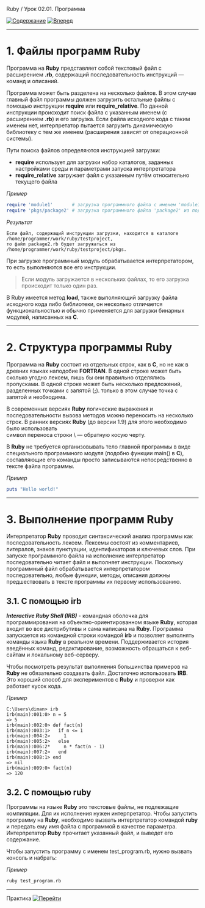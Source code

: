 Ruby / Урок 02.01. Программа

[![Содержание](https://img.shields.io/badge/-%D0%A1%D0%BE%D0%B4%D0%B5%D1%80%D0%B6%D0%B0%D0%BD%D0%B8%D0%B5-purple)](README.md)
[![Вперед](https://img.shields.io/badge/-%D0%92%D0%BF%D0%B5%D1%80%D0%B5%D0%B4-brightgreen)](2.Практика.md)

***

# 1. Файлы программ Ruby

Программа на **Ruby** представляет собой текстовый файл с расширением **.rb**, 
содержащий последовательность инструкций — команд и описаний. 

Программа может быть разделена на несколько файлов. 
В этом случае главный файл программы должен загрузить остальные файлы 
с помощью инструкции **require** или **require_relative**.
По данной инструкции происходит поиск файла с указанным именем (с расширением **.rb**) и его загрузка. 
Если файла исходного кода с таким именем нет, интерпретатор пытается загрузить динамическую библиотеку с тем же именем 
(расширения зависят от операционной системы). 

Пути поиска файлов определяются инструкцией загрузки: 

* **require** использует для загрузки набор каталогов, заданных настройками среды и параметрами запуска интерпретатора
* **require_relative** загружает файл с указанным путём относительно текущего файла 

*Пример*

```ruby
require 'module1'       # загрузка программного файла с именем 'module1.rb' либо библиотеки с именем 'module1'
require 'pkgs/package2' # загрузка программного файла 'package2' из подкаталога pkgs
```

*Результат*

```text
Если файл, содержащий инструкции загрузки, находится в каталоге /home/programmer/work/ruby/testproject, 
то файл package2.rb будет загружаться из /home/programmer/work/ruby/testproject/pkgs.
```

При загрузке программный модуль обрабатывается интерпретатором, то есть выполняются все его инструкции. 

>Если модуль загружается в нескольких файлах, то его загрузка происходит только один раз. 

В Ruby имеется метод **load**, также выполняющий загрузку файла исходного кода либо библиотеки, 
он несколько отличается функциональностью и обычно применяется для загрузки бинарных модулей, написанных на **C**.

***

# 2. Структура программы Ruby

Программа на **Ruby** состоит из отдельных строк, как в **C**, но не как в древних языках наподобие **FORTRAN**. 
В одной строке может быть сколько угодно лексем, лишь бы они правильно отделялись пропусками.
В одной строке может быть несколько предложений, разделенных точками с запятой (**;**).
только в этом случае точка с запятой и необходима. 

В современных версиях **Ruby** логические выражения и последовательности вызова методов можно переносить на несколько
строк. В ранних версиях **Ruby** (до версии 1.9) для этого необходимо было использовать  
символ переноса строки \ — обратную косую черту.

В **Ruby** не требуется организовывать тело главной программы в виде специального программного модуля 
(подобно функции main() в **С**), составляющие его команды просто записываются непосредственно 
в тексте файла программы. 

*Пример*

```ruby
puts "Hello world!"
```

***

# 3. Выполнение программ Ruby

Интерпретатор **Ruby** проводит синтаксический анализ программы как последовательность лексем. 
Лексемы состоят из комментариев, литералов, знаков пунктуации, идентификаторов и ключевых слов.
При запуске программного файла на исполнение интерпретатор последовательно читает файл и выполняет инструкции. 
Поскольку программный файл обрабатывается интерпретатором последовательно, любые функции, методы, 
описания должны предшествовать в тексте программы их первому использованию.

## 3.1. С помощью irb

***Interactive Ruby Shell (IRB)*** - командная оболочка для программирования на объектно-ориентированном языке **Ruby**, 
которая входит во все дистрибутивы и сама написана на **Ruby**. 
Программа запускается из командной строки командой **irb** и позволяет выполнять команды языка **Ruby** в реальном времени. 
Поддерживается история введённых команд, редактирование, возможность обращаться к веб-сайтам и локальному веб-серверу.

Чтобы посмотреть результат выполнения большинства примеров на **Ruby** не обязательно создавать файл. 
Достаточно использовать **IRB**. Это хороший способ для экспериментов с **Ruby** и проверки как работает кусок кода.

*Пример*

```shell script
C:\Users\diman> irb
irb(main):001:0> n = 5
=> 5
irb(main):002:0> def fact(n)
irb(main):003:1>   if n <= 1
irb(main):004:2>     1
irb(main):005:2>   else
irb(main):006:2*     n * fact(n - 1)
irb(main):007:2>   end
irb(main):008:1> end
=> nil
irb(main):009:0> fact(n)
=> 120
```

## 3.2. С помощью ruby

Программы на языке **Ruby** это текстовые файлы, не подлежащие компиляции. 
Для их исполнения нужен интерпретатор. Чтобы запустить программу на **Ruby**, 
необходимо вызвать интерпретатор командой **ruby** и 
передать ему имя файла с программой в качестве параметра. 
Интерпретатор **Ruby** прочитает указанный файл, и выведет его содержание.

Чтобы запустить программу с именем test_program.rb, нужно вызвать консоль и набрать:

*Пример*

```bash
ruby test_program.rb
```

***

Практика [![Перейти](https://img.shields.io/badge/-%D0%9F%D0%B5%D1%80%D0%B5%D0%B9%D1%82%D0%B8-blue)](2.Практика.md)